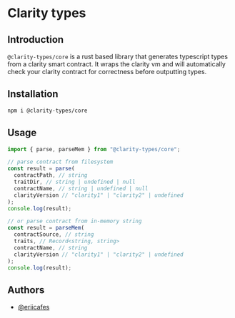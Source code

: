 # Clarity types

## Introduction

`@clarity-types/core` is a rust based library that generates typescript types from a clarity smart contract. It wraps the clarity vm and will automatically check your clarity contract for correctness before outputting types.

## Installation

```bash
npm i @clarity-types/core
```

## Usage

```ts
import { parse, parseMem } from "@clarity-types/core";

// parse contract from filesystem
const result = parse(
  contractPath, // string
  traitDir, // string | undefined | null
  contractName, // string | undefined | null
  clarityVersion // "clarity1" | "clarity2" | undefined
);
console.log(result);

// or parse contract from in-memory string
const result = parseMem(
  contractSource, // string
  traits, // Record<string, string>
  contractName, // string
  clarityVersion // "clarity1" | "clarity2" | undefined
);
console.log(result);
```

## Authors

- [@eriicafes](https://www.github.com/eriicafes)
